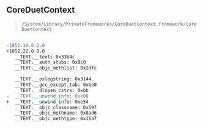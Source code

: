 ## CoreDuetContext

> `/System/Library/PrivateFrameworks/CoreDuetContext.framework/CoreDuetContext`

```diff

-1852.19.0.2.0
+1852.22.0.0.0
   __TEXT.__text: 0x33b4c
   __TEXT.__auth_stubs: 0x8c0
   __TEXT.__objc_methlist: 0x2dfc

   __TEXT.__oslogstring: 0x3144
   __TEXT.__gcc_except_tab: 0xbe0
   __TEXT.__dlopen_cstrs: 0xbb
-  __TEXT.__unwind_info: 0xe08
+  __TEXT.__unwind_info: 0xe54
   __TEXT.__objc_classname: 0x59f
   __TEXT.__objc_methname: 0x8ad6
   __TEXT.__objc_methtype: 0x15a7

```
